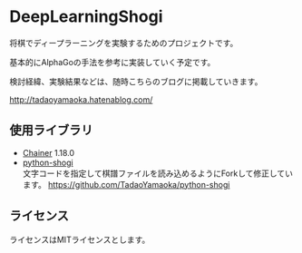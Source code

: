 # DeepLearningShogi

将棋でディープラーニングを実験するためのプロジェクトです。

基本的にAlphaGoの手法を参考に実装していく予定です。

検討経緯、実験結果などは、随時こちらのブログに掲載していきます。

http://tadaoyamaoka.hatenablog.com/

## 使用ライブラリ
* [Chainer](http://chainer.org/) 1.18.0
* [python-shogi](https://github.com/gunyarakun/python-shogi)  
文字コードを指定して棋譜ファイルを読み込めるようにForkして修正しています。
https://github.com/TadaoYamaoka/python-shogi

## ライセンス
ライセンスはMITライセンスとします。
